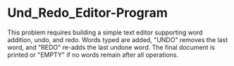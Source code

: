 # Und_Redo_Editor-Program
This problem requires building a simple text editor supporting word addition, undo, and redo. Words typed are added, "UNDO" removes the last word, and "REDO" re-adds the last undone word. The final document is printed or "EMPTY" if no words remain after all operations.
